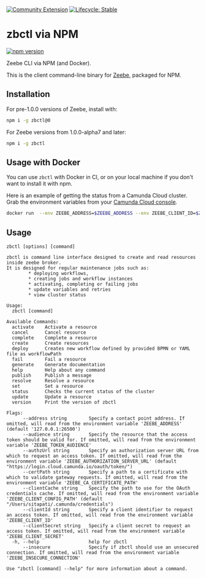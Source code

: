 [![Community Extension](https://img.shields.io/badge/Community%20Extension-An%20open%20source%20community%20maintained%20project-FF4700)](https://github.com/camunda-community-hub/community)
[![Lifecycle: Stable](https://img.shields.io/badge/Lifecycle-Stable-brightgreen)](https://github.com/Camunda-Community-Hub/community/blob/main/extension-lifecycle.md#stable-)

# zbctl via NPM

[![npm version](https://badge.fury.io/js/zbctl.svg)](https://badge.fury.io/js/zbctl)

Zeebe CLI via NPM (and Docker).

This is the client command-line binary for [Zeebe](https://zeebe.io), packaged for NPM.

## Installation

For pre-1.0.0 versions of Zeebe, install with:

```bash
npm i -g zbctl@0
```

For Zeebe versions from 1.0.0-alpha7 and later:

```bash
npm i -g zbctl
```

## Usage with Docker

You can use `zbctl` with Docker in CI, or on your local machine if you don't want to install it with npm.

Here is an example of getting the status from a Camunda Cloud cluster. Grab the environment variables from your [Camunda Cloud console](https://console.cloud.camunda.io/).

```bash
docker run  --env ZEEBE_ADDRESS=$ZEEBE_ADDRESS --env ZEEBE_CLIENT_ID=$ZEEBE_CLIENT_ID --env ZEEBE_CLIENT_SECRET=$ZEEBE_CLIENT_SECRET --env ZEEBE_AUTHORIZATION_SERVER_URL=$ZEEBE_AUTHORIZATION_SERVER_URL sitapati/zbctl status
```
## Usage

```
zbctl [options] [command]
```

```
zbctl is command line interface designed to create and read resources inside zeebe broker. 
It is designed for regular maintenance jobs such as:
        * deploying workflows,
        * creating jobs and workflow instances
        * activating, completing or failing jobs
        * update variables and retries
        * view cluster status

Usage:
  zbctl [command]

Available Commands:
  activate    Activate a resource
  cancel      Cancel resource
  complete    Complete a resource
  create      Create resources
  deploy      Creates new workflow defined by provided BPMN or YAML file as workflowPath
  fail        Fail a resource
  generate    Generate documentation
  help        Help about any command
  publish     Publish a message
  resolve     Resolve a resource
  set         Set a resource
  status      Checks the current status of the cluster
  update      Update a resource
  version     Print the version of zbctl

Flags:
      --address string        Specify a contact point address. If omitted, will read from the environment variable 'ZEEBE_ADDRESS' (default '127.0.0.1:26500')
      --audience string       Specify the resource that the access token should be valid for. If omitted, will read from the environment variable 'ZEEBE_TOKEN_AUDIENCE'
      --authzUrl string       Specify an authorization server URL from which to request an access token. If omitted, will read from the environment variable 'ZEEBE_AUTHORIZATION_SERVER_URL' (default "https://login.cloud.camunda.io/oauth/token/")
      --certPath string       Specify a path to a certificate with which to validate gateway requests. If omitted, will read from the environment variable 'ZEEBE_CA_CERTIFICATE_PATH'
      --clientCache string    Specify the path to use for the OAuth credentials cache. If omitted, will read from the environment variable 'ZEEBE_CLIENT_CONFIG_PATH' (default "/Users/sitapati/.camunda/credentials")
      --clientId string       Specify a client identifier to request an access token. If omitted, will read from the environment variable 'ZEEBE_CLIENT_ID'
      --clientSecret string   Specify a client secret to request an access token. If omitted, will read from the environment variable 'ZEEBE_CLIENT_SECRET'
  -h, --help                  help for zbctl
      --insecure              Specify if zbctl should use an unsecured connection. If omitted, will read from the environment variable 'ZEEBE_INSECURE_CONNECTION'

Use "zbctl [command] --help" for more information about a command.
```
